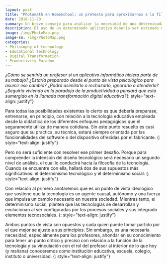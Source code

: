 ```yaml
--- 
layout: post
title: "Photomath en HomeSchool: un pretexto para aproximarnos a la filosofía de la tecnología desde la práctica del profesor"
date: 2018-11-20
summary: Un breve consejo para analizar la necesidad de una determinada tecnología digital para el aprendizaje. Nadie dijo que seria sencillo.    
description: El uso de un determinado aplicativo debería ser estimado desde la tecnología educativa empleada desde la didáctica del enfoque pedagógico, como un primer nivel de análisis. El segundo, es aproximarse a los supuestos de la filosofía de la tecnología.   
image: /img/PhotoMap.png
image-sm: /img/PhotoMap.png
categories:
- Philosophy of technology
- Educational technology 
- Digital Transformation
- Productivity Paradox
--- 
```


_¿Cómo se sentiría un profesor si un aplicativo informático hiciera parte de su trabajo? ¿Estaría preparado desde el punto de vista psicológico para asumir ese cambio? ¿Podrá asimilarlo o rechazarlo, ignorarlo o atenderlo? ¿Seguiría viviendo en la paradoja de la productividad o pensará que esta sumergido en la llamada transformación digital educativa?_{: style="text-align: justify"}

Para todas las posibilidades existentes lo cierto es que debería preparase, entrenarse, en principio, con relación a la tecnología educativa empleada desde la didáctica de los diferentes enfoques pedagógicos que él seguramente utiliza de manera cotidiana. Sin este punto resuelto es casi seguro que su practica, su técnica, estará siempre orientada por las funcionalidades del software o del dispositivo ofrecidas por el fabricante. {: style="text-align: justify"}  

Pero no será suficiente con resolver ese primer desafío. Porque para comprender la intensión del diseño tecnológico será necesario un segundo nivel de análisis, el cual lo conducirá hacia la filosofía de la tecnología. Cuando se encuentre con ella, hallará dos de sus supuestos más significativos: el determinismo tecnológico y el determinismo social. {: style="text-align: justify"} 

Con relación al primero anotaremos que es un punto de vista ideológico que sostiene que la tecnología es un agente causal, autónomo y una fuerza que impulsa un cambio necesario en nuestra sociedad. Mientras tanto, el determinismo social, plantea que las tecnologías se desarrollan y evolucionan al ser configuradas por los procesos sociales y sus integrado elementos tecnosociales. {: style="text-align: justify"} 

Ambos puntos de vista son opuestos y cada quien puede tomar partido por el que mejor se ajuste a sus principios. Sin embargo, es una necesaria necesidad, especialmente para los profesores, ahondar en su conocimiento para tener un punto critico y preciso con relación a la función de la tecnología y su vinculación con el rol del profesor al interior de lo que hoy (y mañana) conoceremos como institución educativa, escuela, colegio, instituto o universidad. {: style="text-align: justify"}
